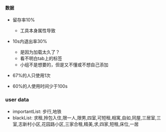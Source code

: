 
#### 数据
* 留存率10%
  * 工具本身属性导致
* 10s内退出率30%
  * 是因为加载太久了？
  * 看不明白tab上的标签
  * 小组不是想要的，但是又不懂或不想自己添加

* 67%的人只使用1次
* 60%的人使用时间少于100s



### user data
* importantList: 步行,地铁
* blackList: 求租,拎包入住,限一人,限男,四室,可短租,相寓,自如,同屋,三居室,三室,志新村小区,花园路小区,三家合租,精美,求,四家,短租,床位,一居
